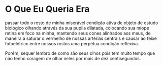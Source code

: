 <!-- pt :: O Que Eu Queria Era :: 2023-08-13 01:07:34 -->

# O Que Eu Queria Era

passar todo o resto de minha miserável condição ativa de objeto de estudo
biológico olhando através da sua pupila dilatada, colocando sua míope retina em
foco na minha, mantendo seus cones alinhados aos meus, de maneira a saturar o
vermelho de nossas artérias centrais e causar ao feixe fotoelétrico entre nossos
rostos uma perpétua condição reflexiva.

Porém, sequer lembro de como são seus olhos pois tem muito tempo que não tenho
coragem de olhar neles por mais de dez centisegundos.
